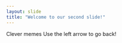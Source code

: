 ```yaml
---
layout: slide
title: "Welcome to our second slide!"
---
```

Clever memes
Use the left arrow to go back!
